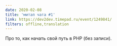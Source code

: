 ```yaml
---
date: 2020-02-08
title: 'митап чата #1'
link: https://dev2dev.timepad.ru/event/1249841/
filters: offline,translation
---
```


Про то, как начать свой путь в PHP (без записи).
